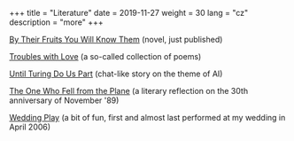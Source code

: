 +++
title = "Literature"
date = 2019-11-27
weight = 30
lang = "cz"
description = "more"
+++

<i class="icon fa-solid fa-book-open"></i> [By Their Fruits You Will Know Them](@/cz/ovoce.md) (novel, just published)

<i class="icon fa-solid fa-pen-nib"></i> <a href="/docs/potize.pdf" target="_blank">Troubles with Love</a> (a so-called collection of poems)

<i class="icon fa-solid fa-pen-to-square"></i> <a href="/docs/turing.pdf" target="_blank">Until Turing Do Us Part</a> (chat-like story on the theme of AI)

<!-- more -->

<i class="icon fa-solid fa-pen-to-square"></i> <a href="/docs/tencovypadl.html" target="_blank">The One Who Fell from the Plane</a> (a literary reflection on the 30th anniversary of November '89)

<i class="icon fa-solid fa-masks-theater"></i> [Wedding Play](/docs/svatebnihra.pdf) (a bit of fun, first and almost last performed at my wedding in April 2006)

